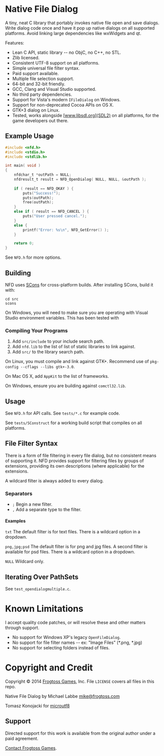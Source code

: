 # Native File Dialog #

A tiny, neat C library that portably invokes native file open and save dialogs.  Write dialog code once and have it pop up native dialogs on all supported platforms.  Avoid linking large dependencies like wxWidgets and qt.

Features:

 - Lean C API, static library -- no ObjC, no C++, no STL.
 - Zlib licensed.
 - Consistent UTF-8 support on all platforms.
 - Simple universal file filter syntax.
 - Paid support available.
 - Multiple file selection support.
 - 64-bit and 32-bit friendly.
 - GCC, Clang and Visual Studio supported.
 - No third party dependencies.
 - Support for Vista's modern `IFileDialog` on Windows.
 - Support for non-deprecated Cocoa APIs on OS X.
 - GTK+3 dialog on Linux.
 - Tested, works alongside [www.libsdl.org](SDL2) on all platforms, for the game developers out there.

## Example Usage ##

```C
#include <nfd.h>
#include <stdio.h>
#include <stdlib.h>

int main( void )
{
    nfdchar_t *outPath = NULL;
    nfdresult_t result = NFD_OpenDialog( NULL, NULL, &outPath );
        
    if ( result == NFD_OKAY ) {
        puts("Success!");
        puts(outPath);
        free(outPath);
    }
    else if ( result == NFD_CANCEL ) {
        puts("User pressed cancel.");
    }
    else {
        printf("Error: %s\n", NFD_GetError() );
    }

    return 0;
}
```

See `NFD.h` for more options.

## Building ##

NFD uses [SCons](www.scons.org) for cross-platform builds.  After installing SCons, build it with:

    cd src
    scons

On Windows, you will need to make sure you are operating with Visual Studio environment variables.  This has been tested with 

### Compiling Your Programs ###

 1. Add `src/include` to your include search path.
 2. Add `nfd.lib` to the list of list of static libraries to link against.
 3. Add `src/` to the library search path.

On Linux, you must compile and link against GTK+.  Recommend use of `pkg-config --cflags --libs gtk+-3.0`.

On Mac OS X, add `AppKit` to the list of frameworks.

On Windows, ensure you are building against `comctl32.lib`.

## Usage ##

See `NFD.h` for API calls.  See `tests/*.c` for example code.

See `tests/SConstruct` for a working build script that compiles on all platforms.

## File Filter Syntax ##

There is a form of file filtering in every file dialog, but no consistent means of supporting it.  NFD provides support for filtering files by groups of extensions, providing its own descriptions (where applicable) for the extensions.

A wildcard filter is always added to every dialog.

### Separators ###

 - `;` Begin a new filter.
 - `,` Add a separate type to the filter.

#### Examples ####

`txt` The default filter is for text files.  There is a wildcard option in a dropdown.

`png,jpg;psd` The default filter is for png and jpg files.  A second filter is available for psd files.  There is a wildcard option in a dropdown.

`NULL` Wildcard only.

## Iterating Over PathSets ##

See `test_opendialogmultiple.c`.

# Known Limitations #

I accept quality code patches, or will resolve these and other matters through support.

 - No support for Windows XP's legacy `OpenFileDialog`.
 - No support for file filter names -- ex: "Image Files" (*.png, *.jpg)
 - No support for selecting folders instead of files.

# Copyright and Credit #

Copyright &copy; 2014 [Frogtoss Games](http://www.frogtoss.com), Inc.
File `LICENSE` covers all files in this repo.

Native File Dialog by Michael Labbe
<mike@frogtoss.com>

Tomasz Konojacki for [microutf8](http://puszcza.gnu.org.ua/software/microutf8/)

## Support ##

Directed support for this work is available from the original author under a paid agreement.

[Contact Frogtoss Games](http://www.frogtoss.com/pages/contact.html).
